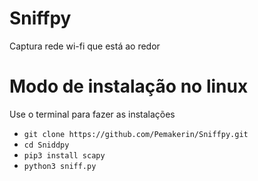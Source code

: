 # Sniffpy
Captura rede wi-fi que está  ao redor

# Modo de instalação no linux
Use o terminal para fazer as instalações

* `git clone https://github.com/Pemakerin/Sniffpy.git`
* `cd Sniddpy`
* `pip3 install scapy`
* `python3 sniff.py`

